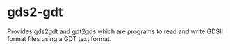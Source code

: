 # gds2-gdt
Provides gds2gdt and gdt2gds which are programs to read and write GDSII format files using a GDT text format.
